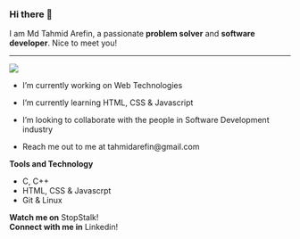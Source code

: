 ### Hi there 👋
I am Md Tahmid Arefin, a passionate **problem solver** and **software developer**. Nice to meet you!

---  
<style>
a {
    text-decoration: none;
}
</style>

![](https://komarev.com/ghpvc/?username=tahmidarefin&color=green)  


- I’m currently working on Web Technologies
- I’m currently learning HTML, CSS & Javascript
- I’m looking to collaborate with the people in Software Development industry

- Reach me out to me at <tahmidarefin@gmail.com>

**Tools and Technology** 
- C, C++
- HTML, CSS & Javascrpt
- Git & Linux

**Watch me on** <a href="https://www.stopstalk.com/user/profile/tahmidarefin">StopStalk</a>!  
**Connect with me in** <a href="https://linkedin.com/in/tahmidarefin">Linkedin</a>!
<!-- 
	
-->